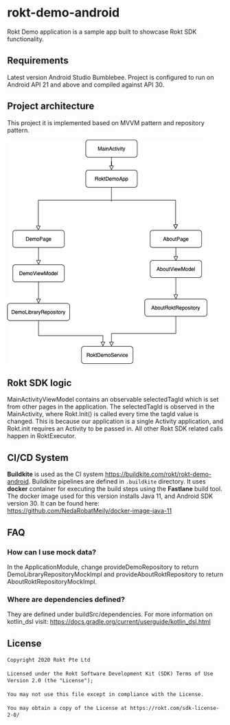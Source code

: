 # rokt-demo-android

Rokt Demo application is a sample app built to showcase Rokt SDK functionality.

## Requirements

Latest version Android Studio Bumblebee. Project is configured to run on Android API 21 and above and compiled against API 30.

## Project architecture

This project it is implemented based on MVVM pattern and repository pattern.

![Architecture](demo.png)

## Rokt SDK logic

MainActivityViewModel contains an observable selectedTagId which is set from other pages in the application. The selectedTagId is observed in the MainActivity, where Rokt.Init() is called every time the tagId value is changed.
This is because our application is a single Activity application, and Rokt.init requires an Activity to be passed in.
All other Rokt SDK related calls happen in RoktExecutor.

## CI/CD System

**Buildkite** is used as the CI system https://buildkite.com/rokt/rokt-demo-android.
Buildkite pipelines are defined in `.buildkite` directory.
It uses **docker** container for executing the build steps using the **Fastlane** build tool.
The docker image used for this version installs Java 11, and Android SDK version 30. It can be found here: https://github.com/NedaRobatMeily/docker-image-java-11

## FAQ

### How can I use mock data?
In the ApplicationModule, change provideDemoRepository to return DemoLibraryRepositoryMockImpl and provideAboutRoktRepository to return AboutRoktRepositoryMockImpl.

### Where are dependencies defined?
They are defined under buildSrc/dependencies. For more information on kotlin_dsl visit: https://docs.gradle.org/current/userguide/kotlin_dsl.html

## License
```
Copyright 2020 Rokt Pte Ltd

Licensed under the Rokt Software Development Kit (SDK) Terms of Use
Version 2.0 (the "License");

You may not use this file except in compliance with the License.

You may obtain a copy of the License at https://rokt.com/sdk-license-2-0/
```